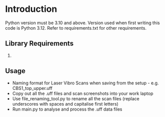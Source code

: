 # Introduction
Python version must be 3.10 and above. Version used when first writing this code is Python 3.12. Refer to requirements.txt for other requirements. 

## Library Requirements
1. 

## Usage
- Naming format for Laser Vibro Scans when saving from the setup - e.g. CBS1_top_upper.uff
- Copy out all the .uff files and scan screenshots into your work laptop
- Use file_renaming_tool.py to rename all the scan files (replace underscores with spaces and capitalise first letters)
- Run main.py to analyse and process the .uff data files